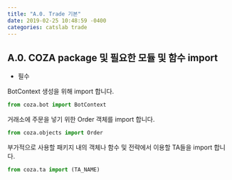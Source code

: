 ```yaml
---
title: "A.0. Trade 기본"
date: 2019-02-25 10:48:59 -0400
categories: catslab trade
---
```


## A.0. COZA package 및 필요한 모듈 및 함수 import


* 필수

BotContext 생성을 위해 import 합니다.

```python
from coza.bot import BotContext
```

거래소에 주문을 넣기 위한 Order 객체를 import 합니다.

```python
from coza.objects import Order
```

부가적으로 사용할 패키지 내의 객체나 함수 및 전략에서 이용할 TA들을 import 합니다.

```python
from coza.ta import (TA_NAME)
```
